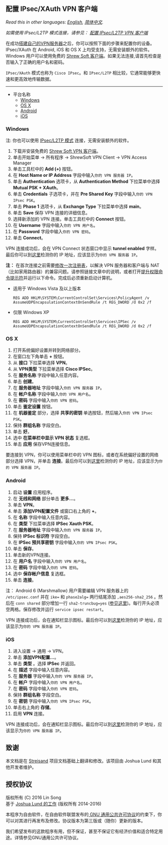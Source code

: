 ﻿## 配置 IPsec/XAuth VPN 客户端

*Read this in other languages: [English](clients-xauth.md), [简体中文](clients-xauth-zh.md).*

*如需使用 IPsec/L2TP 模式连接，请参见： [配置 IPsec/L2TP VPN 客户端](clients-zh.md)*

在成功<a href="https://github.com/hwdsl2/setup-ipsec-vpn" target="_blank">搭建自己的VPN服务器</a>之后，你可以按照下面的步骤来配置你的设备。IPsec/XAuth 在 Android, iOS 和 OS X 上均受支持，无需安装额外的软件。Windows 用户可以使用免费的 <a href="https://www.shrew.net/download/vpn" target="_blank">Shrew Soft 客户端</a>。如果无法连接,请首先检查是否输入了正确的用户名和密码。

`IPsec/XAuth` 模式也称为 `Cisco IPsec`。和 `IPsec/L2TP` 相比较，它通常能够更快速和更高效地传输数据。

---
* 平台名称
  * [Windows](#windows)
  * [OS X](#os-x)
  * [Android](#android)
  * [iOS](#ios)

### Windows ###

注: 你也可以使用 [IPsec/L2TP 模式](clients-zh.md) 连接，无需安装额外的软件。

1. 下载并安装免费的 <a href="https://www.shrew.net/download/vpn" target="_blank">Shrew Soft VPN 客户端</a>。
1. 单击开始菜单 -> 所有程序 -> ShrewSoft VPN Client -> VPN Access Manager
1. 单击工具栏中的 **Add (+)** 按钮。
1. 在 **Host Name or IP Address** 字段中输入`你的 VPN 服务器 IP`。
1. 单击 **Authentication** 选项卡，从 **Authentication Method** 下拉菜单中选择 **Mutual PSK + XAuth**。
1. 单击 **Credentials** 子选项卡，并在 **Pre Shared Key** 字段中输入`你的 VPN IPsec PSK`。
1. 单击 **Phase 1** 选项卡，从 **Exchange Type** 下拉菜单中选择 **main**。
1. 单击 **Save** 保存 VPN 连接的详细信息。
1. 选择新添加的 VPN 连接。单击工具栏中的 **Connect** 按钮。
1. 在 **Username** 字段中输入`你的 VPN 用户名`。
1. 在 **Password** 字段中输入`你的 VPN 密码`。
1. 单击 **Connect**。

VPN 连接成功后，会在 VPN Connect 状态窗口中显示 **tunnel enabled** 字样。最后你可以到<a href="https://www.whatismyip.com" target="_blank">这里</a>检测你的 IP 地址，应该显示为`你的 VPN 服务器 IP`。

**注：** 在首次连接之前需要<a href="https://documentation.meraki.com/MX-Z/Client_VPN/Troubleshooting_Client_VPN#Windows_Error_809" target="_blank">修改一次注册表</a>，以解决 VPN 服务器和客户端与 NAT （比如家用路由器）的兼容问题。请参照链接文章中的说明，或者打开<a href="http://windows.microsoft.com/zh-cn/windows/command-prompt-faq#1TC=windows-7" target="_blank">提升权限命令提示符</a>并运行以下命令。完成后必须重新启动计算机。
- 适用于 Windows Vista 及以上版本
  ```console
  REG ADD HKLM\SYSTEM\CurrentControlSet\Services\PolicyAgent /v AssumeUDPEncapsulationContextOnSendRule /t REG_DWORD /d 0x2 /f
  ```

- 仅限 Windows XP
  ```console
  REG ADD HKLM\SYSTEM\CurrentControlSet\Services\IPSec /v AssumeUDPEncapsulationContextOnSendRule /t REG_DWORD /d 0x2 /f
  ```

### OS X ###
1. 打开系统偏好设置并转到网络部分。
1. 在窗口左下角单击 **+** 按钮。
1. 从 **接口** 下拉菜单选择 **VPN**。
1. 从 **VPN类型** 下拉菜单选择 **Cisco IPSec**。
1. 在 **服务名称** 字段中输入任意内容。
1. 单击 **创建**。
1. 在 **服务器地址** 字段中输入`你的 VPN 服务器 IP`。
1. 在 **帐户名称** 字段中输入`你的 VPN 用户名`。
1. 在 **密码** 字段中输入`你的 VPN 密码`。
1. 单击 **鉴定设置** 按钮。
1. 在 **机器鉴定** 部分，选择 **共享的密钥** 单选按钮，然后输入`你的 VPN IPsec PSK`。
1. 保持 **群组名称** 字段空白。
1. 单击 **好**。
1. 选中 **在菜单栏中显示 VPN 状态** 复选框。
1. 单击 **应用** 保存VPN连接信息。

要连接到 VPN，你可以使用菜单栏中的 VPN 图标，或者在系统偏好设置的网络部分选择 VPN，并单击 **连接**。最后你可以到<a href="https://www.whatismyip.com" target="_blank">这里</a>检测你的 IP 地址，应该显示为`你的 VPN 服务器 IP`。

### Android ###
1. 启动 **设置** 应用程序。
1. 在 **无线和网络** 部分单击 **更多...**。
1. 单击 **VPN**。
1. 单击 **添加VPN配置文件** 或窗口右上角的 **+**。
1. 在 **名称** 字段中输入任意内容。
1. 在 **类型** 下拉菜单选择 **IPSec Xauth PSK**。
1. 在 **服务器地址** 字段中输入`你的 VPN 服务器 IP`。
1. 保持 **IPSec 标识符** 字段空白。
1. 在 **IPSec 预共享密钥** 字段中输入`你的 VPN IPsec PSK`。
1. 单击 **保存**。
1. 单击新的VPN连接。
1. 在 **用户名** 字段中输入`你的 VPN 用户名`。
1. 在 **密码** 字段中输入`你的 VPN 密码`。
1. 选中 **保存帐户信息** 复选框。
1. 单击 **连接**。

注： Android 6 (Marshmallow) 用户需要编辑 VPN 服务器上的 `/etc/ipsec.conf` 并在 `ike=` 和 `phase2alg=` 两行结尾添加 `,aes256-sha2_256` 。然后在 `conn shared` 部分增加一行 `sha2-truncbug=yes` (<a href="https://libreswan.org/wiki/FAQ#Android_6.0_connection_comes_up_but_no_packet_flow" target="_blank">参见这里</a>)。每行开头必须空两格。保存修改并运行 `service ipsec restart`。

VPN 连接成功后，会在通知栏显示图标。最后你可以到<a href="https://www.whatismyip.com" target="_blank">这里</a>检测你的 IP 地址，应该显示为`你的 VPN 服务器 IP`。

### iOS ###
1. 进入设置 -> 通用 -> VPN。
1. 单击 **添加VPN配置...**。
1. 单击 **类型** 。选择 **IPSec** 并返回。
1. 在 **描述** 字段中输入任意内容。
1. 在 **服务器** 字段中输入`你的 VPN 服务器 IP`。
1. 在 **帐户** 字段中输入`你的 VPN 用户名`。
1. 在 **密码** 字段中输入`你的 VPN 密码`。
1. 保持 **群组名称** 字段空白。
1. 在 **密钥** 字段中输入`你的 VPN IPsec PSK`。
1. 单击右上角的 **存储**。
1. 启用 **VPN** 连接。

VPN 连接成功后，会在通知栏显示图标。最后你可以到<a href="https://www.whatismyip.com" target="_blank">这里</a>检测你的 IP 地址，应该显示为`你的 VPN 服务器 IP`。

## 致谢

本文档是在 <a href="https://github.com/jlund/streisand" target="_blank">Streisand</a> 项目文档基础上翻译和修改。该项目由 Joshua Lund 和其他开发者维护。

## 授权协议

版权所有 (C) 2016 Lin Song   
基于 <a href="https://github.com/jlund/streisand/blob/master/playbooks/roles/l2tp-ipsec/templates/instructions.md.j2" target="_blank">Joshua Lund 的工作</a> (版权所有 2014-2016)

本程序为自由软件，在自由软件联盟发布的<a href="https://www.gnu.org/licenses/gpl.html" target="_blank"> GNU 通用公共许可协议</a>的约束下，你可以对其进行再发布及修改。协议版本为第三版或（随你）更新的版本。

我们希望发布的这款程序有用，但不保证，甚至不保证它有经济价值和适合特定用途。详情参见GNU通用公共许可协议。
